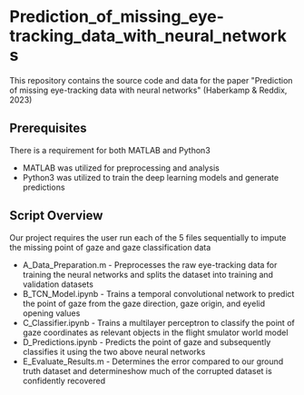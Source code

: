 # Prediction_of_missing_eye-tracking_data_with_neural_networks
This repository contains the source code and data for the paper "Prediction of missing eye-tracking data with neural networks" (Haberkamp & Reddix, 2023) 

## Prerequisites
There is a requirement for both MATLAB and Python3    
* MATLAB was utilized for preprocessing and analysis
* Python3 was utilized to train the deep learning models and generate predictions

## Script Overview
Our project requires the user run each of the 5 files sequentially to impute the missing point of gaze and gaze classification data  
* A_Data_Preparation.m - Preprocesses the raw eye-tracking data for training the neural networks and splits the dataset into training and validation datasets  
* B_TCN_Model.ipynb - Trains a temporal convolutional network to predict the point of gaze from the gaze direction, gaze origin, and eyelid opening values
* C_Classifier.ipynb - Trains a multilayer perceptron to classify the point of gaze coordinates as relevant objects in the flight smulator world model  
* D_Predictions.ipynb  - Predicts the point of gaze and subsequently classifies it using the two above neural networks
* E_Evaluate_Results.m - Determines the error compared to our ground truth dataset and determineshow much of the corrupted dataset is confidently recovered


